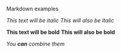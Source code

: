 Markdown examples

*This text will be italic*
_This will also be italic_

**This text will be bold**
__This will also be bold__

_You **can** combine them_
